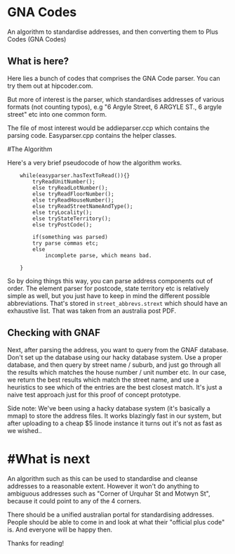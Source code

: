 # GNA Codes

An algorithm to standardise addresses, and then converting them to Plus Codes (GNA Codes)

## What is here?

Here lies a bunch of codes that comprises the GNA Code parser. You can try them out at hipcoder.com.

But more of interest is the parser, which standardises addresses of various formats (not counting typos), e.g "6 Argyle Street, 6 ARGYLE ST., 6 argyle street" etc into one common form.

The file of most interest would be addieparser.ccp which contains the parsing code. Easyparser.cpp contains the helper classes.

#The Algorithm

Here's a very brief pseudocode of how the algorithm works.
```pseudocode
	while(easyparser.hasTextToRead()){}
		tryReadUnitNumber();
		else tryReadLotNumber();
		else tryReadFloorNumber();
		else tryReadHouseNumber();
		else tryReadStreetNameAndType();
		else tryLocality();
		else tryStateTerritory();
		else tryPostCode();

		if(something was parsed)
   		try parse commas etc;
		else
			incomplete parse, which means bad.

	}
```
So by doing things this way, you can parse address components out of order. The element parser for postcode, state territory etc is relatively simple as well, but you just have to keep in mind the different possible abbreviations. That's stored in `street_abbrevs.strext` which should have an exhaustive list. That was taken from an australia post PDF.

## Checking with GNAF

Next, after parsing the address, you want to query from the GNAF database. Don't set up the database using our hacky database system. Use a proper database, and then query by street name / suburb, and just go through all the results which matches the house number / unit number etc. In our case, we return the best results which match the street name, and use a heuristics to see which of the entries are the best closest match. It's just a naive test approach just for this proof of concept prototype.

Side note: We've been using a hacky database system (it's basically a mmap) to store the address files. It works blazingly fast in our system, but after uploading to a cheap $5 linode instance it turns out it's not as fast as we wished..

# #What is next

An algorithm such as this can be used to standardise and cleanse addresses to a reasonable extent. However it won't do anything to ambiguous addresses such as "Corner of Urquhar St and Motwyn St", because it could point to any of the 4 corners.

There should be a unified australian portal for standardising addresses. People should be able to come in and look at what their "official plus code" is. And everyone will be happy then.

Thanks for reading!
